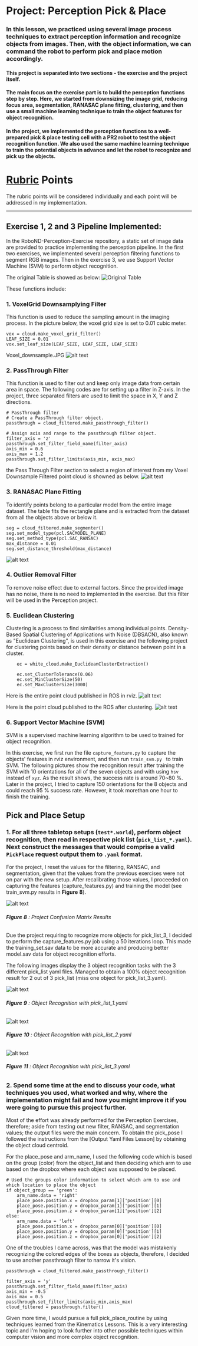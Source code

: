 
# Project: Perception Pick & Place
### In this lesson, we practiced using several image process techniques to extract perception information and recognize objects from images. Then, with the object information, we can command the robot to perform pick and place motion accordingly.

#### This project is separated into two sections - the exercise and the project itself.

#### The main focus on the exercise part is to build the perception functions step by step. Here, we started from downsizing the image grid, reducing focus area, segmentation, RANASAC plane fitting, clustering, and then use a small machine learning technique to train the object features for object recognition.

#### In the project, we implemented the perception functions to a well-prepared pick & place testing cell with a PR2 robot to test the object recognition function. We also used the same machine learning technique to train the potential objects in advance and let the robot to recognize and pick up the objects.

[//]: # (Image References)

[image1]: ./misc_images/voxel_downsample.JPG
[image2]: ./misc_images/pass_through_filter.JPG
[image3]: ./misc_images/exercise_2_objects.JPG
[image4]: ./misc_images/exercise_2_cluster.JPG
[image5]: ./misc_images/exercise_3_capture.JPG
[image6]: ./misc_images/exercise_3_SVM_training.JPG
[image7]: ./misc_images/exercise_3_object_recognition.JPG
[image8]: ./misc_images/train_svm_graph.JPG
[image9]: ./misc_images/recognition_rviz_1.JPG
[image10]: ./misc_images/recognition_rviz_2.JPG
[image11]: ./misc_images/recognition_rviz_3.JPG
[image12]: ./misc_images/original_table.JPG
[image13]: ./misc_images/exercise_1_inliers.JPG
[image14]: ./misc_images/exercise_1_outliers.JPG

# [Rubric](https://review.udacity.com/#!/rubrics/1067/view) Points
The rubric points will be considered individually and each point will be addressed in my implementation.  

---

## Exercise 1, 2 and 3 Pipeline Implemented:
In the RoboND-Perception-Exercise repository, a static set of image data are provided to practice implementing the perception pipeline. In the first two exercises, we implemented several perception filtering functions to segment RGB images. Then in the exercise 3, we use Support Vector Machine (SVM) to perform object recognition.


The original Table is showed as below:
![Original Table][image12]

These functions include:

### 1. VoxelGrid Downsamplying Filter
This function is used to reduce the sampling amount in the imaging process. In the picture below, the voxel grid size is set to 0.01 cubic meter.

```
vox = cloud.make_voxel_grid_filter()
LEAF_SIZE = 0.01
vox.set_leaf_size(LEAF_SIZE, LEAF_SIZE, LEAF_SIZE)
```

Voxel_downsample.JPG 
![alt text][image1]

### 2. PassThrough Filter
This function is used to filter out and keep only image data from certain area in space. The following codes are for setting up a filter in Z-axis. In the project, three separated filters are used to limit the space in X, Y and Z directions.

```
# PassThrough filter
# Create a PassThrough filter object.
passthrough = cloud_filtered.make_passthrough_filter()

# Assign axis and range to the passthrough filter object.
filter_axis = 'z'
passthrough.set_filter_field_name(filter_axis)
axis_min = 0.6
axis_max = 1.2
passthrough.set_filter_limits(axis_min, axis_max)
```

the Pass Through Filter section to select a region of interest from my Voxel Downsample Filtered point cloud is showned as below.
![alt text][image2]


### 3. RANASAC Plane Fitting
To identify points belong to a particular model from the entire image dataset.
The table fits the rectangle plane and is extracted from the dataset from all the objects above or below it.

```
seg = cloud_filtered.make_segmenter()
seg.set_model_type(pcl.SACMODEL_PLANE)
seg.set_method_type(pcl.SAC_RANSAC)
max_distance = 0.01
seg.set_distance_threshold(max_distance)
```
![alt text][image13]

### 4. Outlier Removal Filter
To remove noise effect due to external factors. Since the provided image has no noise, there is no need to implemented in the exercise. But this filter will be used in the Perception project.

### 5. Euclidean Clustering
Clustering is a process to find similarities among individual points.
Density-Based Spatial Clustering of Applications with Noise (DBSACN), also known as "Euclidean Clustering", is used in this exercise and the following project for clustering points based on their density or distance between point in a cluster.

```
    ec = white_cloud.make_EuclideanClusterExtraction()

    ec.set_ClusterTolerance(0.06)
    ec.set_MinClusterSize(50)
    ec.set_MaxClusterSize(3000)
```
Here is the entire point cloud published in ROS in rviz.
![alt text][image3]

Here is the point cloud published to the ROS after clustering.
![alt text][image4]


### 6. Support Vector Machine (SVM)
SVM is a supervised machine learning algorithm to be used to trained for object recognition.

In this exercise, we first run the file `capture_feature.py` to capture the objects' features in rviz environment, and then run `train_svm.py ` to train SVM. The following pictures show the recognition result after training the SVM with 10 orientations for all of the seven objects and with using `hsv` instead of `xyz`. As the result shows, the success rate is around 70~80 %. Later in the project, I tried to capture 150 orientations for the 8 objects and could reach 95 % success rate. However, it took morethan one hour to finish the training.

## Pick and Place Setup

### 1. For all three tabletop setups (`test*.world`), perform object recognition, then read in respective pick list (`pick_list_*.yaml`). Next construct the messages that would comprise a valid `PickPlace` request output them to `.yaml` format.

For the project, I reset the values for the filtering, RANSAC, and segmentation, given that the values from the previous exercises were not on par with the new setup. After recalibrating those values, I proceeded on capturing the features (capture_features.py) and training the model (see train_svm.py results in **Figure**  **8**).

![alt text][image6]
###### **Figure**  **8** : Project Confusion Matrix Results

Due the project requiring to recognize more objects for pick_list_3, I decided to perform the capture_features.py job using a 50 iterations loop. This made the training_set.sav data to be more accurate and producing better model.sav data for object recognition efforts. 

The following images display the 3 object recognition tasks with the 3 different pick_list yaml files. Managed to obtain a 100% object recognition result for 2 out of 3 pick_list (miss one object for pick_list_3.yaml).

![alt text][image9]
###### **Figure**  **9** : Object Recognition with pick_list_1.yaml

![alt text][image10]
###### **Figure**  **10** : Object Recognition with pick_list_2.yaml

![alt text][image11]
###### **Figure**  **11** : Object Recognition with pick_list_3.yaml


### 2. Spend some time at the end to discuss your code, what techniques you used, what worked and why, where the implementation might fail and how you might improve it if you were going to pursue this project further.

Most of the effort was already performed for the Perception Exercises, therefore; aside from testing out new filter, RANSAC, and segmentation values; the output files were the main concern. To obtain the pick_pose I followed the instructions from the [Output Yaml Files Lesson] by obtaining the object cloud centroid. 

For the place_pose and arm_name, I used the following code which is based on the group (color) from the object_list and then deciding which arm to use based on the dropbox where each object was supposed to be placed.

    # Used the groups color information to select which arm to use and which location to place the object
    if object_group == 'green':
        arm_name.data = 'right'
        place_pose.position.x = dropbox_param[1]['position'][0]
        place_pose.position.y = dropbox_param[1]['position'][1]
        place_pose.position.z = dropbox_param[1]['position'][2]
    else:
        arm_name.data = 'left'
        place_pose.position.x = dropbox_param[0]['position'][0]
        place_pose.position.y = dropbox_param[0]['position'][1]
        place_pose.position.z = dropbox_param[0]['position'][2]

One of the troubles I came across, was that the model was mistakenly recognizing the colored edges of the boxes as objects, therefore, I decided to use another passthrough filter to narrow it's vision. 

    passthrough = cloud_filtered.make_passthrough_filter()

    filter_axis = 'y'
    passthrough.set_filter_field_name(filter_axis)
    axis_min = -0.5
    axis_max = 0.5
    passthrough.set_filter_limits(axis_min,axis_max)
    cloud_filtered = passthrough.filter()
	
Given more time, I would pursue a full pick_place_routine by using techniques learned from the Kinematics Lessons. This is a very interesting topic and I'm hoping to look further into other possible techniques within computer vision and more complex object recognition.


